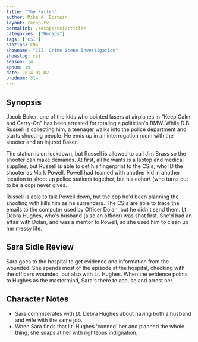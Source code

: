 ```yaml
---
title: "The Fallen"
author: Mika A. Epstein
layout: recap-tv
permalink: /recaps/csi/:title/
categories: ["Recaps"]
tags: ["CSI"]
station: CBS
showname: "CSI: Crime Scene Investigation"
showslug: csi
season: 14  
epnum: 19  
date: 2014-04-02
prodnum: 314  
---
```


## Synopsis

Jacob Baker, one of the kids who pointed lasers at airplanes in "Keep Calm and Carry-On" has been arrested for totaling a politician's BMW. While D.B. Russell is collecting him, a teenager walks into the police department and starts shooting people. He ends up in an interrogation room with the shooter and an injured Baker. 

The station is on lockdown, but Russell is allowed to call Jim Brass so the shooter can make demands. At first, all he wants is a laptop and medical supplies, but Russell is able to get his fingerprint to the CSIs, who ID the shooter as Mark Powell. Powell had teamed with another kid in another location to shoot up police stations together, but his cohort (who turns out to be a cop) never gives.

Russell is able to talk Powell down, but the cop he'd been planning the shooting with kills him as he surrenders. The CSIs are able to trace the emails to the computer used by Officer Dolan, but he didn't send them. Lt. Debra Hughes, who's husband (also an officer) was shot first. She'd had an affair with Dolan, and was a mentor to Powell, so she used him to clean up her messy life.

## Sara Sidle Review
Sara goes to the hospital to get evidence and information from the wounded. She spends most of the episode at the hospital, checking with the officers wounded, but also with Lt. Hughes. When the evidence points to Hughes as the mastermind, Sara's there to accuse and arrest her.

## Character Notes

* Sara commiserates with Lt. Debra Hughes about having both a husband and wife with the same job.  
* When Sara finds that Lt. Hughes 'conned' her and planned the whole thing, she snaps at her with righteous indignation.
